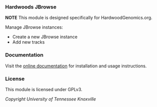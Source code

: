 ### Hardwoods JBrowse

**NOTE** This module is designed specifically for HardwoodGenomics.org.

Manage JBrowse instances:
- Create a new JBrowse instance
- Add new tracks 

### Documentation
Visit the [online documentation](https://hardwoods-jbrowse.readthedocs.io/en/latest/) for installation and usage instructions.

### License

This module is licensed under GPLv3.

*Copyright University of Tennessee Knoxville* 
